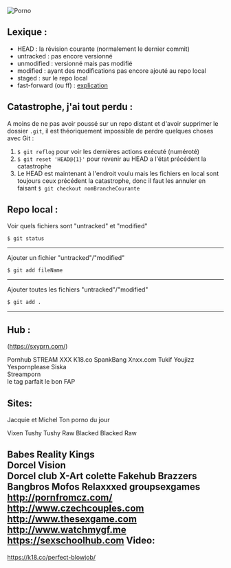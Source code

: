![Porno](https://di.phncdn.com/www-static/images/pornhub_logo_straight.png)

Lexique :
---------
* HEAD : la révision courante (normalement le dernier commit)
* untracked : pas encore versionné
* unmodified : versionné mais pas modifié
* modified : ayant des modifications pas encore ajouté au repo local
* staged : sur le repo local
* fast-forward (ou ff) : [explication](http://tech.m6web.fr/tentative-d-explication-des-fast-forward-sous-git)


Catastrophe, j'ai tout perdu : 
------------------------------

A moins de ne pas avoir poussé sur un repo distant et d'avoir supprimer le dossier ````.git````, il est théoriquement impossible de perdre quelques choses avec Git : 

1. ````$ git reflog```` pour voir les dernières actions exécuté (numéroté)
2. ````$ git reset 'HEAD@{1}'```` pour revenir au HEAD a l'état précédent la catastrophe
3. Le HEAD est maintenant à l'endroit voulu mais les fichiers en local sont toujours ceux précédent la catastrophe, donc il faut les annuler en faisant ```$ git checkout nomBrancheCourante``` 


Repo local :
------------

Voir quels fichiers sont "untracked" et "modified"
    
````$ git status````

---

Ajouter un fichier "untracked"/"modified"
    
````$ git add fileName````

---

Ajouter toutes les fichiers "untracked"/"modified"
    
````$ git add .````

---


Hub :
---------
(https://sxyprn.com/)

Pornhub
STREAM XXX
K18.co
SpankBang
Xnxx.com
Tukif
Youjizz
Yespornplease
Siska	
Streamporn	
le tag parfait
le bon FAP

Sites:
---------
Jacquie et Michel
Ton porno du jour

Vixen
Tushy
Tushy Raw
Blacked
Blacked Raw

Babes
Reality Kings	
Dorcel Vision	
Dorcel club
X-Art
colette
Fakehub
Brazzers
Bangbros
Mofos
Relaxxxed
groupsexgames
http://pornfromcz.com/
http://www.czechcouples.com
http://www.thesexgame.com
http://www.watchmygf.me https://sexschoolhub.com
Video:
---------
https://k18.co/perfect-blowjob/
